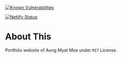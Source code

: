 [![Known Vulnerabilities](https://snyk.io/test/github/amm834/aungmyatmoe/badge.svg?targetFile=package.json)](https://snyk.io/test/github/amm834/aungmyatmoe?targetFile=package.json)

[![Netlify Status](https://api.netlify.com/api/v1/badges/fc0c9b6e-5d84-43c0-8a64-280a3a5f69ea/deploy-status)](https://app.netlify.com/sites/sad-cray-2918be/deploys)

# About This

Portfolio website of Aung Myat Moe under `MIT` License.
